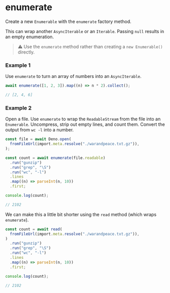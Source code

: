 # enumerate

Create a new `Enumerable` with the `enumerate` factory method.

This can wrap another `AsyncIterable` or an `Iterable`. Passing `null` results
in an empty enumeration.

> ⚠️ Use the `enumerate` method rather than creating a `new Enumerable()`
> directly.

### Example 1

Use `enumerate` to turn an array of numbers into an `AsyncIterable`.

```typescript
await enumerate([1, 2, 3]).map((n) => n * 2).collect();

// [2, 4, 6]
```

### Example 2

Open a file. Use `enumerate` to wrap the `ReadableStream` from the file into an
`Enumerable`. Uncompress, strip out empty lines, and count them. Convert the
output from `wc -l` into a number.

```typescript
const file = await Deno.open(
  fromFileUrl(import.meta.resolve("./warandpeace.txt.gz")),
);

const count = await enumerate(file.readable)
  .run("gunzip")
  .run("grep", "\S")
  .run("wc", "-l")
  .lines
  .map((n) => parseInt(n, 10))
  .first;

console.log(count);

// 2102
```

We can make this a little bit shorter using the `read` method (which wraps
`enumerate`).

```typescript
const count = await read(
  fromFileUrl(import.meta.resolve("./warandpeace.txt.gz")),
)
  .run("gunzip")
  .run("grep", "\S")
  .run("wc", "-l")
  .lines
  .map((n) => parseInt(n, 10))
  .first;

console.log(count);

// 2102
```

